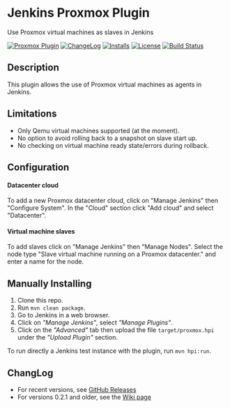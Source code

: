 # Jenkins Proxmox Plugin

Use Proxmox virtual machines as slaves in Jenkins

[![Proxmox Plugin](https://img.shields.io/jenkins/plugin/v/proxmox.svg)](https://plugins.jenkins.io/proxmox)
[![ChangeLog](https://img.shields.io/github/release/jenkinsci/proxmox-plugin.svg?label=changelog)](https://github.com/jenkinsci/proxmox-plugin/releases/latest)
[![Installs](https://img.shields.io/jenkins/plugin/i/proxmox.svg?color=blue)](https://plugins.jenkins.io/proxmox)
[![License](https://img.shields.io/github/license/jenkinsci/proxmox-plugin.svg)](LICENSE)
[![Build Status](https://ci.jenkins.io/job/Plugins/job/proxmox-plugin/job/master/badge/icon)](https://ci.jenkins.io/job/Plugins/job/proxmox-plugin/job/master/)

## Description

This plugin allows the use of Proxmox virtual machines as agents in Jenkins.

## Limitations

-   Only Qemu virtual machines supported (at the moment).
-   No option to avoid rolling back to a snapshot on slave start up.
-   No checking on virtual machine ready state/errors during rollback.

## Configuration

#### Datacenter cloud

To add a new Proxmox datacenter cloud, click on "Manage Jenkins" then
"Configure System". In the "Cloud" section click "Add cloud" and select
"Datacenter".

#### Virtual machine slaves

To add slaves click on "Manage Jenkins" then "Manage Nodes". Select the
node type "Slave virtual machine running on a Proxmox datacenter." and
enter a name for the node.

## Manually Installing
 1. Clone this repo.
 2. Run ``mvn clean package``. 
 3. Go to Jenkins in a web browser.
 4. Click on *"Manage Jenkins"*, select *"Manage Plugins"*. 
 5. Click on the *"Advanced"* tab then upload the file `target/proxmox.hpi` under the *"Upload Plugin"* section.
 
To run directly a Jenkins test instance with the plugin, run ``mvn hpi:run``.


## ChangLog
-   For recent versions, see [GitHub Releases](https://github.com/jenkinsci/proxmox-plugin/releases)
-   For versions 0.2.1 and older, see the [Wiki page](https://wiki.jenkins.io/display/JENKINS/Proxmox+Plugin)

